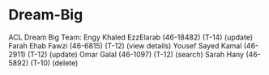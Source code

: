 # Dream-Big
ACL Dream Big Team:
Engy Khaled EzzElarab (46-18482) (T-14) (update)
Farah Ehab Fawzi (46-6815) (T-12) (view details)
Yousef Sayed Kamal (46-2911) (T-12) (update)
Omar Galal (46-1097) (T-12) (search)
Sarah Hany (46-5892) (T-10) (delete)
